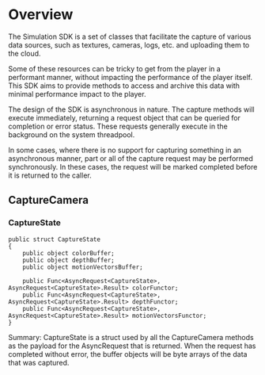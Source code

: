 # Overview
The Simulation SDK is a set of classes that facilitate the capture of various data sources, such as textures, cameras, logs, etc. and uploading them to the cloud.

Some of these resources can be tricky to get from the player in a performant manner, without impacting the performance of the player itself. This SDK aims to provide methods to access and archive this data with minimal performance impact to the player.

The design of the SDK is asynchronous in nature. The capture methods will execute immediately, returning a request object that can be queried for completion or error status. These requests generally execute in the background on the system threadpool.

In some cases, where there is no support for capturing something in an asynchronous manner, part or all of the capture request may be performed synchronously. In these cases, the request will be marked completed before it is returned to the caller.


## CaptureCamera

### CaptureState       

```
public struct CaptureState
{
    public object colorBuffer;
    public object depthBuffer;
    public object motionVectorsBuffer;

    public Func<AsyncRequest<CaptureState>, AsyncRequest<CaptureState>.Result> colorFunctor;
    public Func<AsyncRequest<CaptureState>, AsyncRequest<CaptureState>.Result> depthFunctor;
    public Func<AsyncRequest<CaptureState>, AsyncRequest<CaptureState>.Result> motionVectorsFunctor;
}
```

Summary: CaptureState is a struct used by all the CaptureCamera methods as the payload for the AsyncRequest<T> that is returned. When the request has completed without error, the buffer objects will be byte arrays of the data that was captured.
